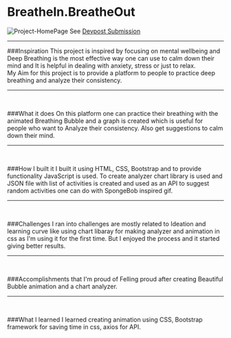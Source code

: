 # BreatheIn.BreatheOut
![Project-HomePage]("")
See [Devpost Submission]("https://devpost.com/software/breathe-in-breathe-out")

***

###Inspiration
This project is inspired by focusing on mental wellbeing and Deep Breathing is the most effective way one can use to calm down their mind and It is helpful in dealing with anxiety, stress or just to relax. <br>My Aim for this project is to provide a platform to people to practice deep breathing and analyze their consistency.

---
<br>

###What it does
On this platform one can practice their breathing with the animated Breathing Bubble and a graph is created which is useful for people who want to Analyze their consistency. Also get suggestions to calm down their mind.

---
<br>

###How I built it
I built it using HTML, CSS, Bootstrap and to provide functionality JavaScript is used. To create analyzer chart library is used and JSON file with list of activities is created and used as an API to suggest random activities one can do with SpongeBob inspired gif.

---
<br>

###Challenges I ran into
challenges are mostly related to Ideation and learning curve like using chart libaray for making analyzer and animation in css as I'm using it for the first time. But I enjoyed the process and it started giving better results.

---
<br>

###Accomplishments that I'm proud of
Felling proud after creating Beautiful Bubble animation and a chart analyzer.

---
<br>

###What I learned
I learned creating animation using CSS, Bootstrap framework for saving time in css, axios for API.

